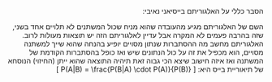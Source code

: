 <div dir="rtl">
הסבר כללי על האלגוריתם בייסיאני נאיבי:

השם של האלגוריתם מגיע מהעובדה שהוא מניח שכול המשתנים לא תלויים אחד בשני, שזה בהרבה פעמים לא המקרה אבל עדיין לאלגוריתם הזה יש תוצאות מעולות לרוב.
האלגוריתם מחשב מה ההסתברות שנתון מסויים יופיע בהנחה שהוא שייך למשתנה מסויים, הוא מכפיל את זה על כול הנתונים שיש ואז כופל בהסתברות הקודמת של המשתנה ואז איזה חישוב שיצא הכי גבוה זאת תיהיה התוצאה שהוא ייתן (החיזוי)
הנוסחא של תיאוריית בייס היא:
\[ P(A|B) = \frac{P(B|A) \cdot P(A)}{P(B)} \]
